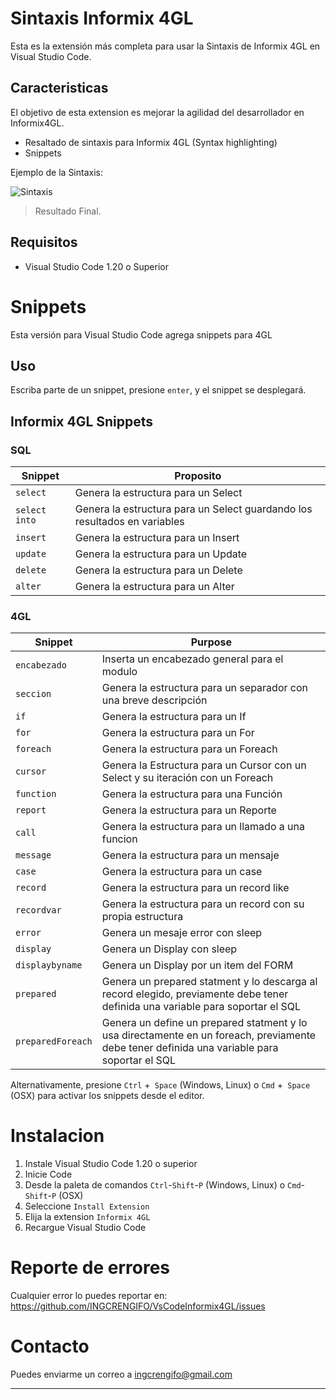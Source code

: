 # Sintaxis Informix 4GL

Esta es la extensión más completa para usar la Sintaxis de Informix 4GL en Visual Studio Code.

## Caracteristicas

El objetivo de esta extension es mejorar la agilidad del desarrollador en Informix4GL.

* Resaltado de sintaxis para Informix 4GL (Syntax highlighting)
* Snippets

Ejemplo de la Sintaxis:

![Sintaxis](https://github.com/INGCRENGIFO/VsCodeInformix4GL/blob/master/images/4gl.png?raw=true)


> Resultado Final.

## Requisitos

* Visual Studio Code 1.20 o Superior

# Snippets

Esta versión para Visual Studio Code agrega snippets para 4GL

## Uso

Escriba parte de un snippet, presione `enter`, y el snippet se desplegará.

## Informix 4GL Snippets

### SQL

| Snippet                      | Proposito                    |
|------------------------------|----------------------------|
| `select`                     | Genera la estructura para un Select |
| `select into`                | Genera la estructura para un Select guardando los resultados en variables |
| `insert`                     | Genera la estructura para un Insert |
| `update`                     | Genera la estructura para un Update |
| `delete`                     | Genera la estructura para un Delete |
| `alter`                      | Genera la estructura para un Alter |

### 4GL

| Snippet                      | Purpose                    |
|------------------------------|----------------------------|
| `encabezado`                 | Inserta un encabezado general para el modulo |
| `seccion`                    | Genera la estructura para un separador con una breve descripción |
| `if`                         | Genera la estructura para un If |
| `for`                        | Genera la estructura para un For |
| `foreach`                    | Genera la estructura para un Foreach |
| `cursor`                     | Genera la Estructura para un Cursor con un Select y su iteración con un Foreach |
| `function`                   | Genera la estructura para una Función |
| `report`                     | Genera la estructura para un Reporte |
| `call`                       | Genera la estructura para un llamado a una funcion |
| `message`                    | Genera la estructura para un mensaje |
| `case`                       | Genera la estructura para un case |
| `record`                     | Genera la estructura para un record like |
| `recordvar`                  | Genera la estructura para un record con su propia estructura |
| `error`                      | Genera un mesaje error con sleep |
| `display`                    | Genera un Display con sleep |
| `displaybyname`              | Genera un Display por un item del FORM |
| `prepared`                   | Genera un prepared statment y lo descarga al record elegido, previamente debe tener definida una variable para soportar el SQL |
| `preparedForeach`            | Genera un define un prepared statment y lo usa directamente en un foreach, previamente debe tener definida una variable para soportar el SQL |


Alternativamente, presione `Ctrl` +` Space` (Windows, Linux) o `Cmd` +` Space` (OSX) para activar los snippets desde el editor.

# Instalacion

1. Instale Visual Studio Code 1.20 o superior
1. Inicie Code
1. Desde la paleta de comandos `Ctrl`-`Shift`-`P` (Windows, Linux) o `Cmd`-`Shift`-`P` (OSX)
1. Seleccione `Install Extension`
1. Elija la extension `Informix 4GL`
1. Recargue Visual Studio Code

# Reporte de errores

Cualquier error lo puedes reportar en: https://github.com/INGCRENGIFO/VsCodeInformix4GL/issues

# Contacto

Puedes enviarme un correo a ingcrengifo@gmail.com

-----------------------------------------------------------------------------------------------------------
